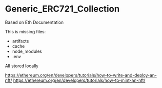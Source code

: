 # Generic_ERC721_Collection
Based on Eth Documentation

This is missing files:
- artifacts
- cache
- node_modules
- .env

All stored locally

https://ethereum.org/en/developers/tutorials/how-to-write-and-deploy-an-nft/
https://ethereum.org/en/developers/tutorials/how-to-mint-an-nft/


